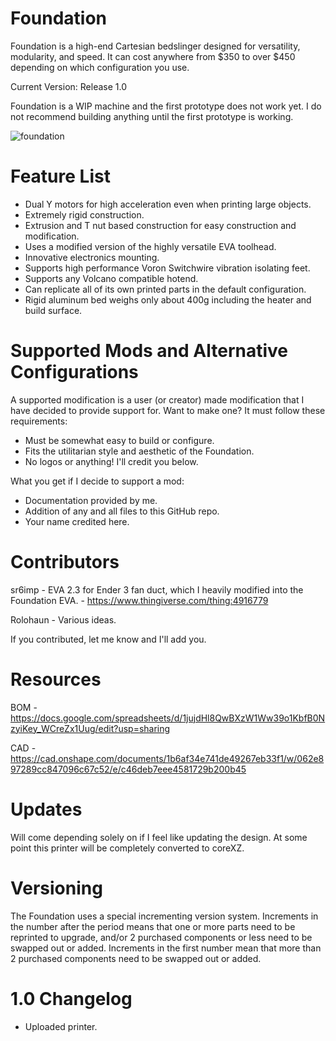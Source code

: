 # Foundation

Foundation is a high-end Cartesian bedslinger designed for versatility, modularity, and speed. It can cost anywhere from $350 to over $450 depending on which configuration you use. 

Current Version: Release 1.0

Foundation is a WIP machine and the first prototype does not work yet. I do not recommend building anything until the first prototype is working.

![foundation](https://user-images.githubusercontent.com/61756119/223756553-75e3995e-91a1-49e6-aafc-d8143df38908.PNG)

# Feature List
- Dual Y motors for high acceleration even when printing large objects.
- Extremely rigid construction.
- Extrusion and T nut based construction for easy construction and modification.
- Uses a modified version of the highly versatile EVA toolhead.
- Innovative electronics mounting.
- Supports high performance Voron Switchwire vibration isolating feet.
- Supports any Volcano compatible hotend.
- Can replicate all of its own printed parts in the default configuration.
- Rigid aluminum bed weighs only about 400g including the heater and build surface.

# Supported Mods and Alternative Configurations
A supported modification is a user (or creator) made modification that I have decided to provide support for. Want to make one? It must follow these requirements:
- Must be somewhat easy to build or configure.
- Fits the utilitarian style and aesthetic of the Foundation.
- No logos or anything! I'll credit you below.

What you get if I decide to support a mod:
- Documentation provided by me.
- Addition of any and all files to this GitHub repo.
- Your name credited here.

# Contributors
sr6imp - EVA 2.3 for Ender 3 fan duct, which I heavily modified into the Foundation EVA. - https://www.thingiverse.com/thing:4916779

Rolohaun - Various ideas.

If you contributed, let me know and I'll add you.

# Resources
BOM - https://docs.google.com/spreadsheets/d/1jujdHl8QwBXzW1Ww39o1KbfB0NzyiKey_WCreZx1Uug/edit?usp=sharing

CAD - https://cad.onshape.com/documents/1b6af34e741de49267eb33f1/w/062e897289cc847096c67c52/e/c46deb7eee4581729b200b45

# Updates
Will come depending solely on if I feel like updating the design. At some point this printer will be completely converted to coreXZ.

# Versioning 
The Foundation uses a special incrementing version system. Increments in the number after the period means that one or more parts need to be reprinted to upgrade, and/or 2 purchased components or less need to be swapped out or added. Increments in the first number mean that more than 2 purchased components need to be swapped out or added. 

# 1.0 Changelog

- Uploaded printer.

